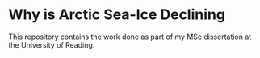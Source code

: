 # Why is Arctic Sea-Ice Declining
This repository contains the work done as part of my MSc dissertation at the University of Reading.

